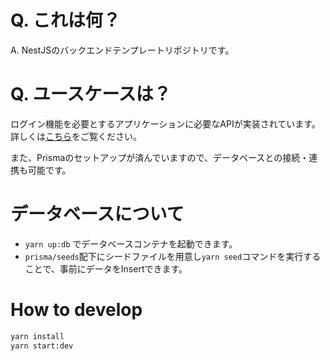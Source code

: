 # Q. これは何？
A. NestJSのバックエンドテンプレートリポジトリです。

# Q. ユースケースは？
ログイン機能を必要とするアプリケーションに必要なAPIが実装されています。詳しくは[こちら](https://suyama-daichi.github.io/NestJS-Startkit/controllers/AuthController.html)をご覧ください。

また、Prismaのセットアップが済んでいますので、データベースとの接続・連携も可能です。

# データベースについて
- `yarn up:db` でデータベースコンテナを起動できます。
- `prisma/seeds`配下にシードファイルを用意し`yarn seed`コマンドを実行することで、事前にデータをInsertできます。

# How to develop
```bash
yarn install
yarn start:dev
```